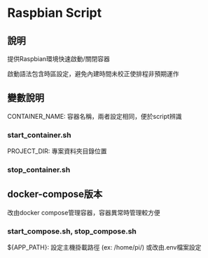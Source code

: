 # Raspbian Script

## 說明

提供Raspbian環境快速啟動/關閉容器

啟動語法包含時區設定，避免內建時間未校正使排程非預期運作

## 變數說明

CONTAINER_NAME: 容器名稱，兩者設定相同，便於script辨識

### start_container.sh

PROJECT_DIR: 專案資料夾目錄位置

### stop_container.sh

## docker-compose版本

改由docker compose管理容器，容器異常時管理較方便

### start_compose.sh, stop_compose.sh

${APP_PATH}: 設定主機掛載路徑 (ex: /home/pi/) 或改由.env檔案設定
